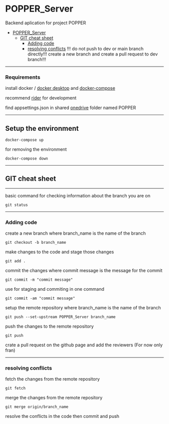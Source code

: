# POPPER_Server

Backend aplication for project POPPER
- [POPPER_Server](#popper_server)
  - [GIT cheat sheet](#git-cheat-sheet)
    - [Adding code](#adding-code)
    - [resolving conflicts](#resolving-conflicts)
!!! do not push to dev or main branch directly!!!
create a new branch and create a pull request to dev branch!!!
---
### Requirements

install docker / [docker desktop](https://www.docker.com/products/docker-desktop/) and [docker-compose](https://docs.docker.com/compose/install/)

recommend [rider](https://www.jetbrains.com/rider/download/#section=linux) for development

find appsettings.json in shared [onedrive](https://algebrapou-my.sharepoint.com/:f:/r/personal/fcvok_algebra_hr/Documents/POPPER?csf=1&web=1&e=kZLTLJ) folder named POPPER

---
## Setup the environment

```
docker-compose up
```

for removing the environment

```
docker-compose down
```
---
## GIT cheat sheet


---
basic command for checking information about the branch you are on
```
git status
```

---
### Adding code

create a new branch where branch_name is the name of the branch

```
git checkout -b branch_name
```

make changes to the code and stage those changes

```
git add .
```

commit the changes where commit message is the message for the commit

```
git commit -m "commit message"
```

use for staging and commiting in one command

```
git commit -am "commit message"
```

setup the remote repository where branch_name is the name of the branch

```
git push --set-upstream POPPER_Server branch_name
```

push the changes to the remote repository

```
git push
```

crate a pull request on the github page and add the reviewers (For now only fran)

---
### resolving conflicts

fetch the changes from the remote repository

```
git fetch
```

merge the changes from the remote repository

```
git merge origin/branch_name
```

resolve the conflicts in the code then commit and push
